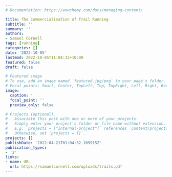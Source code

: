 ```yaml
---
# Documentation: https://wowchemy.com/docs/managing-content/

title: The Commercialisation of Trail Running
subtitle: ''
summary: ''
authors:
- Samuel Cornell
tags: [running]
categories: []
date: '2022-10-05'
lastmod: 2022-10-05T11:04:32+10:00
featured: false
draft: false

# Featured image
# To use, add an image named `featured.jpg/png` to your page's folder.
# Focal points: Smart, Center, TopLeft, Top, TopRight, Left, Right, BottomLeft, Bottom, BottomRight.
image:
  caption: ''
  focal_point: ''
  preview_only: false

# Projects (optional).
#   Associate this post with one or more of your projects.
#   Simply enter your project's folder or file name without extension.
#   E.g. `projects = ["internal-project"]` references `content/project/deep-learning/index.md`.
#   Otherwise, set `projects = []`.
projects: []
publishDate: '2022-04-21T01:04:32.109915Z'
publication_types:
- '2'
links:
- name: URL
  url: https://samuelcornell.com/uploads/trails.pdf
---
```

